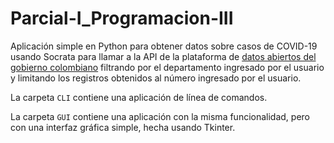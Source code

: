 # Parcial-I_Programacion-III

Aplicación simple en Python para obtener datos sobre casos de COVID-19 usando Socrata para llamar a la API de la plataforma de [datos abiertos del gobierno colombiano](https://www.datos.gov.co/Salud-y-Protecci-n-Social/Casos-positivos-de-COVID-19-en-Colombia/gt2j-8ykr/data) filtrando por el departamento ingresado por el usuario y limitando los registros obtenidos al número ingresado por el usuario.

La carpeta `CLI` contiene una aplicación de línea de comandos.

La carpeta `GUI` contiene una aplicación con la misma funcionalidad, pero con una interfaz gráfica simple, hecha usando Tkinter.
